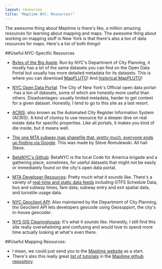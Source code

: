 ```yaml
---
layout: resources
title: "Maptime NYC: Resources!"
---
```


The awesome thing about Maptime is there's like, a million amazing resources for learning about mapping and maps. The awesome thing about working on mapping stuff in New York is that there's also a ton of data resources for maps. Here's a list of both things!

##Useful NYC-Specific Resources 
- [Bytes of the Big Apple](http://www.nyc.gov/html/dcp/html/bytes/applbyte.shtml): Run by NYC's Department of City Planning, it mostly has a lot of the same datasets you can find on the Open Data Portal but usually has more detailed metadata for its datasets. This is where you can download [MapPLUTO](http://www.nyc.gov/html/dcp/html/bytes/dwn_pluto_mappluto.shtml#mappluto)! And [historical MapPLUTO](http://www.nyc.gov/html/dcp/html/bytes/archive_pluto_mappluto.shtml)!

- [NYC Open Data Portal](https://nycopendata.socrata.com/): The City of New York's Official open data portal--has a ton of datasets, some of which are honestly more useful than others. Disadvantages: usually limited metadata, harder to get context for a given dataset. Honestly, I tend to go to this site as a last resort. 

- [ACRIS](http://a836-acris.nyc.gov/CP/): also known as the Automated City Register Information System (ACRIS). A kind of clumsy to use resource for a deeper dive on real estate data for specific properties. Like all portals, it makes you kind of die inside, but it means well. 

- [The one MTA subway map shapefile that, pretty much, everyone ends up finding via Google](http://spatialityblog.com/2010/07/08/mta-gis-data-update/). This was made by Steve Romulewski. All hail Steve. 

- [BetaNYC's Github](https://github.com/betanyc): BetaNYC is the local Code for America brigade and a gathering place, sometimes, for useful datasets that might not be easily or immediately found on the city's open data portal. 

- [MTA Developer Resources](http://web.mta.info/developers/): Pretty much what it sounds like. There's a variety of [real-time and static data feeds](http://web.mta.info/developers/developer-data-terms.html#data) including GTFS Schedule Data, bus and subway times, fare data, subway entry and exit spatial data, and turnstile usage data. 

- [NYC Geoclient API](https://developer.cityofnewyork.us/api/geoclient-api): Also maintained by the Department of City Planning, the Geoclient API lets developers geocode using Geosupport, the city's in-house geocoder. 

- [NYS GIS Clearinghouse](https://gis.ny.gov/): It's what it sounds like. Honestly, I still find this site really overwhelming and confusing and would love to spend more time actually looking at what's even there. 

##Useful Mapping Resources: 
- I mean, we could just send you to the [Maptime website](http://www.maptime.io/lessons-resources/) as a start. 
- There's also this really great [list of tutorials](https://github.com/maptime/maptime/blob/master/tutorials.md) in the [Maptime github repository](https://github.com/maptime). 
